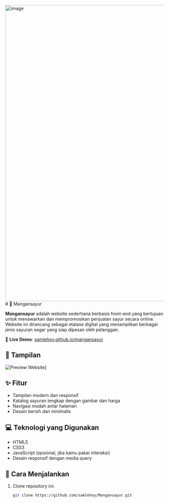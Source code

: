 <img width="1900" height="943" alt="image" src="https://github.com/user-attachments/assets/f3fc1f15-f7ab-4b19-819c-ac192e7640b3" /># 🥦 Mangansayur

**Mangansayur** adalah website sederhana berbasis front-end yang bertujuan untuk menawarkan dan mempromosikan penjualan sayur secara online. Website ini dirancang sebagai etalase digital yang menampilkan berbagai jenis sayuran segar yang siap dipesan oleh pelanggan.

🔗 **Live Demo**: [samlehoy.github.io/mangansayur](https://samlehoy.github.io/mangansayur)

## 📸 Tampilan
![Preview Website](https://github.com/user-attachments/assets/92313dce-8372-4f22-bf25-b719964f9260)]


## ✨ Fitur

- Tampilan modern dan responsif
- Katalog sayuran lengkap dengan gambar dan harga
- Navigasi mudah antar halaman
- Desain bersih dan minimalis

## 💻 Teknologi yang Digunakan

- HTML5
- CSS3
- JavaScript (opsional, jika kamu pakai interaksi)
- Desain responsif dengan media query

## 🚀 Cara Menjalankan

1. Clone repository ini:

   ```bash
   git clone https://github.com/samlehoy/Mangansayur.git
